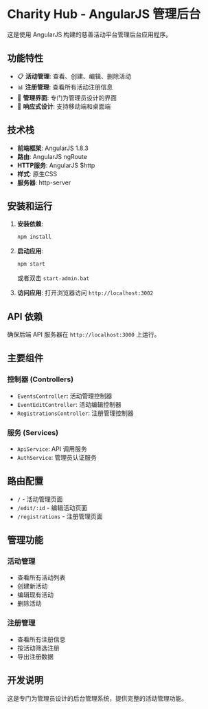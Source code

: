 # Charity Hub - AngularJS 管理后台

这是使用 AngularJS 构建的慈善活动平台管理后台应用程序。

## 功能特性

- 📋 **活动管理**: 查看、创建、编辑、删除活动
- 📊 **注册管理**: 查看所有活动注册信息
- 🔧 **管理界面**: 专门为管理员设计的界面
- 📱 **响应式设计**: 支持移动端和桌面端

## 技术栈

- **前端框架**: AngularJS 1.8.3
- **路由**: AngularJS ngRoute
- **HTTP服务**: AngularJS $http
- **样式**: 原生CSS
- **服务器**: http-server

## 安装和运行

1. **安装依赖**:
   ```bash
   npm install
   ```

2. **启动应用**:
   ```bash
   npm start
   ```
   或者双击 `start-admin.bat`

3. **访问应用**:
   打开浏览器访问 `http://localhost:3002`

## API 依赖

确保后端 API 服务器在 `http://localhost:3000` 上运行。

## 主要组件

### 控制器 (Controllers)
- `EventsController`: 活动管理控制器
- `EventEditController`: 活动编辑控制器
- `RegistrationsController`: 注册管理控制器

### 服务 (Services)
- `ApiService`: API 调用服务
- `AuthService`: 管理员认证服务

## 路由配置

- `/` - 活动管理页面
- `/edit/:id` - 编辑活动页面
- `/registrations` - 注册管理页面

## 管理功能

### 活动管理
- 查看所有活动列表
- 创建新活动
- 编辑现有活动
- 删除活动

### 注册管理
- 查看所有注册信息
- 按活动筛选注册
- 导出注册数据

## 开发说明

这是专门为管理员设计的后台管理系统，提供完整的活动管理功能。

